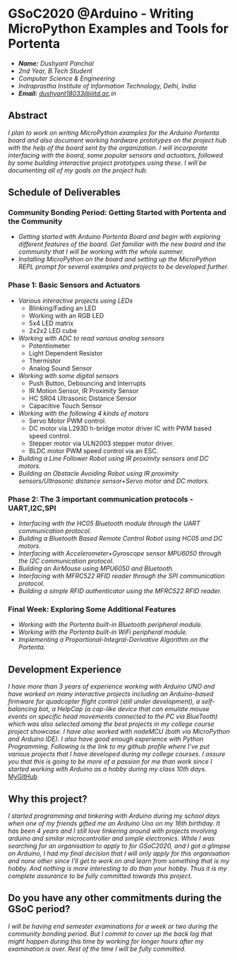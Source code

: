 #  GSoC2020 @Arduino - Writing MicroPython Examples and Tools for Portenta 
   * _**Name:** Dushyant Panchal_
   * _2nd Year, B.Tech Student_
   * _Computer Science & Engineering_
   * _Indraprastha Institute of Information Technology, Delhi, India_
   * _**Email:** dushyant18033@iiitd.ac.in_

## Abstract

_I plan to work on writing MicroPython examples for the Arduino Portenta board and also document working hardware prototypes on the project hub with the help of the board sent by the organization.
I will incorporate interfacing with the board, some popular sensors and actuators, followed by some building interactive project prototypes using these. I will be documenting all of my goals on the project hub._



## Schedule of Deliverables

### **Community Bonding Period: Getting Started with Portenta and the Community**

* _Getting started with Arduino Portenta Board and begin with exploring different features of the board. Get familiar with the new board and the community that I will be working with the whole summer._
* _Installing MicroPython on the board and setting up the MicroPython REPL prompt for several examples and projects to be developed further._


### **Phase 1: Basic Sensors and Actuators**

* _Various interactive projects using LEDs_
  * Blinking/Fading an LED
  * Working with an RGB LED
  * 5x4 LED matrix
  * 2x2x2 LED cube
* _Working with ADC to read various analog sensors_
  * Potentiometer
  * Light Dependent Resistor
  * Thermistor
  * Analog Sound Sensor
* _Working with some digital sensors_
  * Push Button, Debouncing and Interrupts
  * IR Motion Sensor, IR Proximity Sensor
  * HC SR04 Ultrasonic Distance Sensor
  * Capacitive Touch Sensor
* _Working with the following 4 kinds of motors_
  * Servo Motor PWM control.
  * DC motor via L293D h-bridge motor driver IC with PWM based speed control.
  * Stepper motor via ULN2003 stepper motor driver.
  * BLDC motor PWM speed control via an ESC.
* _Building a Line Follower Robot using IR proximity sensors and DC motors._
* _Building an Obstacle Avoiding Robot using IR proximity sensors/Ultrasonic distance sensor+Servo motor and DC motors._


### **Phase 2: The 3 important communication protocols - UART,I2C,SPI**

* _Interfacing with the HC05 Bluetooth module through the UART communication protocol._
* _Building a Bluetooth Based Remote Control Robot using HC05 and DC motors._
* _Interfacing with Accelerometer+Gyroscope sensor MPU6050 through the I2C communication protocol._
* _Building an AirMouse using MPU6050 and Bluetooth._
* _Interfacing with MFRC522 RFID reader through the SPI communication protocol._
* _Building a simple RFID authenticator using the MFRC522 RFID reader._


### **Final Week: Exploring Some Additional Features**

* _Working with the Portenta built-in Bluetooth peripheral module._
* _Working with the Portenta built-in WiFi peripheral module._
* _Implementing a Proportional-Integral-Derivative Algorithm on the Portenta._



## Development Experience

_I have more than 3 years of experience working with Arduino UNO and have worked on many interactive projects including an Arduino-based firmware for quadcopter flight control (still under development), a self-balancing bot, a HelpCap (a cap-like device that can emulate mouse events on specific head movements connected to the PC via BlueTooth) which was also selected among the best projects in my college course project showcase. I have also worked with nodeMCU (both via MicroPython and Arduino IDE). I also have good enough experience with Python Programming. Following is the link to my github profile where I've put various projects that I have developed during my college courses. I assure you that this is going to be more of a passion for me than work since I started working with Arduino as a hobby during my class 10th days._
[MyGitHub](http://github.com/dushyant18033/)



## Why this project?

_I started programming and tinkering with Arduino during my school days when one of my friends gifted me an Arduino Uno on my 16th birthday. It has been 4 years and I still love tinkering around with projects involving arduino and similar microcontroller and simple electronics. While I was searching for an organisation to apply to for GSoC2020, and I got a glimpse on Arduino, I had my final decision that I will only apply for this organisation and none other since I'll get to work on and learn from something that is my hobby. And nothing is more interesting to do than your hobby. Thus it is my complete assurance to be fully committed towards this project._



## Do you have any other commitments during the GSoC period?

_I will be having end semester examinations for a week or two during the community bonding period. But I commit to cover up the back log that might happen during this time by working for longer hours after my examination is over. Rest of the time I will be fully committed._
